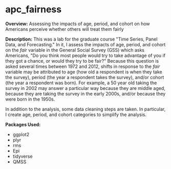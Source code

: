 # apc_fairness
**Overview:** Assessing the impacts of age, period, and cohort on how Americans perceive whether others will treat them fairly

**Description:** This was a lab for the graduate course "Time Series, Panel Data, and Forecasting." In it, I assess the impacts of age, period, and cohort on the *fair* variable in the General Social Survey (GSS) which asks Americans, "Do you think most people would try to take advantage of you if they got a chance, or would they try to be fair?" Because this question is asked several times between 1972 and 2012, shifts in response to the *fair* variable may be attributed to age (how old a respondent is when they take the survey), period (the year a respondent takes the survey), and/or cohort (the year a respondent was born). For example, a 50 year old taking the survey in 2002 may answer a particular way because they are middle aged, because they are taking the survey in the early 2000s, and/or because they were born in the 1950s.

In addition to the analysis, some data cleaning steps are taken. In particular, I create age, period, and cohort categories to simplify the analysis.

**Packages Used:**
- ggplot2
- plyr
- rms
- Epi
- tidyverse
- QMSS
